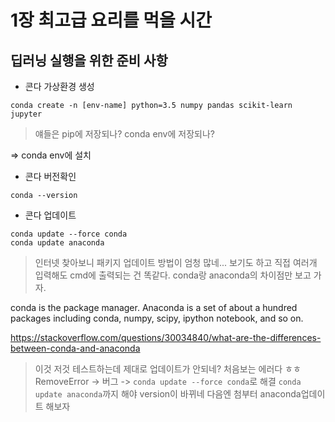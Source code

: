 # 1장 최고급 요리를 먹을 시간
## 딥러닝 실행을 위한 준비 사항
- 콘다 가상환경 생성
```
conda create -n [env-name] python=3.5 numpy pandas scikit-learn jupyter
```
> 얘들은 pip에 저장되나? conda env에 저장되나?

=> conda env에 설치

- 콘다 버전확인
```
conda --version
```

- 콘다 업데이트
```
conda update --force conda
conda update anaconda
```
> 인터넷 찾아보니 패키지 업데이트 방법이 엄청 많네... 보기도 하고 직접 여러개 입력해도 cmd에 출력되는 건 똑같다.
conda랑 anaconda의 차이점만 보고 가자.

conda is the package manager. Anaconda is a set of about a hundred packages including conda, numpy, scipy, ipython notebook, and so on.

https://stackoverflow.com/questions/30034840/what-are-the-differences-between-conda-and-anaconda

> 이것 저것 테스트하는데 제대로 업데이트가 안되네? 처음보는 에러다 ㅎㅎ RemoveError -> 버그 -> `conda update --force conda`로 해결
`conda update anaconda`까지 해야 version이 바뀌네 다음엔 첨부터 anaconda업데이트 해보자








